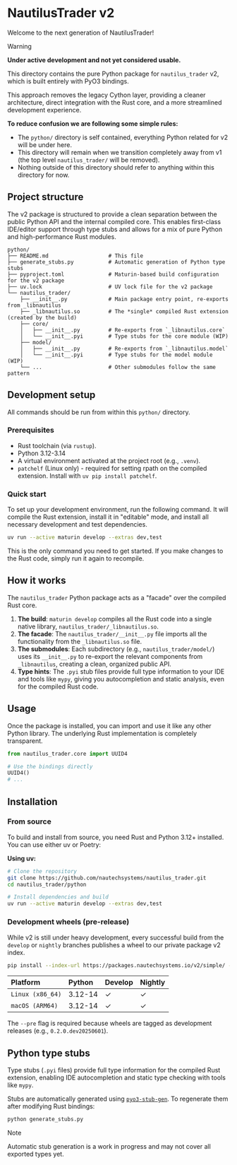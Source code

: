# NautilusTrader v2

Welcome to the next generation of NautilusTrader!

> [!WARNING]
>
> **Under active development and not yet considered usable.**

This directory contains the pure Python package for `nautilus_trader` v2, which is built entirely
with PyO3 bindings.

This approach removes the legacy Cython layer, providing a cleaner architecture, direct integration
with the Rust core, and a more streamlined development experience.

**To reduce confusion we are following some simple rules:**

- The `python/` directory is self contained, everything Python related for v2 will be under here.
- This directory will remain when we transition completely away from v1 (the top level `nautilus_trader/` will be removed).
- Nothing outside of this directory should refer to anything within this directory for now.

## Project structure

The v2 package is structured to provide a clean separation between the public Python API and the internal compiled core.
This enables first-class IDE/editor support through type stubs and allows for a mix of pure Python and high-performance Rust modules.

```
python/
├── README.md                   # This file
├── generate_stubs.py           # Automatic generation of Python type stubs
├── pyproject.toml              # Maturin-based build configuration for the v2 package
├── uv.lock                     # UV lock file for the v2 package
└── nautilus_trader/
    ├── __init__.py             # Main package entry point, re-exports from _libnautilus
    ├── _libnautilus.so         # The *single* compiled Rust extension (created by the build)
    ├── core/
    │   ├── __init__.py         # Re-exports from `_libnautilus.core`
    │   └── __init__.pyi        # Type stubs for the core module (WIP)
    ├── model/
    │   ├── __init__.py         # Re-exports from `_libnautilus.model`
    │   └── __init__.pyi        # Type stubs for the model module (WIP)
    └── ...                     # Other submodules follow the same pattern
```

## Development setup

All commands should be run from within this `python/` directory.

### Prerequisites

- Rust toolchain (via `rustup`).
- Python 3.12-3.14
- A virtual environment activated at the project root (e.g., `.venv`).
- `patchelf` (Linux only) - required for setting rpath on the compiled extension. Install with `uv pip install patchelf`.

### Quick start

To set up your development environment, run the following command. It will compile the Rust extension, install it in "editable" mode, and install all necessary development and test dependencies.

```bash
uv run --active maturin develop --extras dev,test
```

This is the only command you need to get started. If you make changes to the Rust code, simply run it again to recompile.

## How it works

The `nautilus_trader` Python package acts as a "facade" over the compiled Rust core.

1. **The build**: `maturin develop` compiles all the Rust code into a single native library, `nautilus_trader/_libnautilus.so`.
2. **The facade**: The `nautilus_trader/__init__.py` file imports all the functionality from the `_libnautilus.so` file.
3. **The submodules**: Each subdirectory (e.g., `nautilus_trader/model/`) uses its `__init__.py` to re-export the relevant components from `_libnautilus`, creating a clean, organized public API.
4. **Type hints**: The `.pyi` stub files provide full type information to your IDE and tools like `mypy`, giving you autocompletion and static analysis, even for the compiled Rust code.

## Usage

Once the package is installed, you can import and use it like any other Python library. The underlying Rust implementation is completely transparent.

```python
from nautilus_trader.core import UUID4

# Use the bindings directly
UUID4()
# ...
```

## Installation

### From source

To build and install from source, you need Rust and Python 3.12+ installed. You can use either uv or Poetry:

**Using uv:**

```bash
# Clone the repository
git clone https://github.com/nautechsystems/nautilus_trader.git
cd nautilus_trader/python

# Install dependencies and build
uv run --active maturin develop --extras dev,test
```

### Development wheels (pre-release)

While v2 is still under heavy development, every successful build from the `develop` or `nightly` branches publishes a wheel to our private package v2 index.

```bash
pip install --index-url https://packages.nautechsystems.io/v2/simple/ --pre nautilus-trader
```

| Platform         | Python  | Develop | Nightly |
| :--------------- | :------ | :------ | :------ |
| `Linux (x86_64)` | 3.12-14 | ✓       | ✓       |
| `macOS (ARM64)`  | 3.12-14 | ✓       | ✓       |

The `--pre` flag is required because wheels are tagged as development releases (e.g., `0.2.0.dev20250601`).

## Python type stubs

Type stubs (`.pyi` files) provide full type information for the compiled Rust extension, enabling IDE autocompletion and static type checking with tools like `mypy`.

Stubs are automatically generated using [`pyo3-stub-gen`](https://github.com/PyO3/pyo3-stub-gen). To regenerate them after modifying Rust bindings:

```bash
python generate_stubs.py
```

> [!NOTE]
> Automatic stub generation is a work in progress and may not cover all exported types yet.
